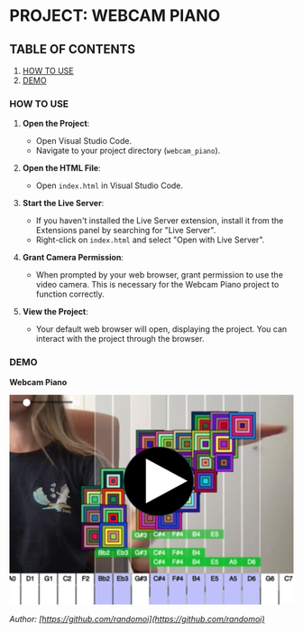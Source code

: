 # PROJECT: WEBCAM PIANO

## TABLE OF CONTENTS
1. [HOW TO USE](#HOWTOUSE)
2. [DEMO](#DEMO)

### HOW TO USE <a name="HOWTOUSE"></a>
1. **Open the Project**:
   - Open Visual Studio Code.
   - Navigate to your project directory (`webcam_piano`).

2. **Open the HTML File**:
   - Open `index.html` in Visual Studio Code.

3. **Start the Live Server**:
   - If you haven't installed the Live Server extension, install it from the Extensions panel by searching for "Live Server".
   - Right-click on `index.html` and select "Open with Live Server".

4. **Grant Camera Permission**:
   - When prompted by your web browser, grant permission to use the video camera. This is necessary for the Webcam Piano project to function correctly.

5. **View the Project**:
   - Your default web browser will open, displaying the project. You can interact with the project through the browser.

### DEMO <a name="DEMO"></a>
**Webcam Piano** 

[![Webcam Piano Demo](./demo/webcam_piano_demo_thumbnail.png)](https://www.youtube.com/watch?v=98c9-J2YP3s)


*Author: [https://github.com/randomoi](https://github.com/randomoi)*
